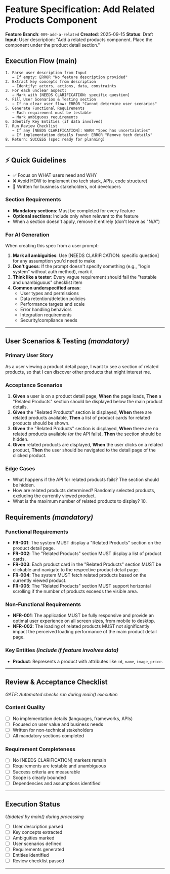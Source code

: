 # Feature Specification: Add Related Products Component

**Feature Branch**: `009-add-a-related`
**Created**: 2025-09-15
**Status**: Draft
**Input**: User description: "Add a related products component. Place the component under the product detail section."

## Execution Flow (main)
```
1. Parse user description from Input
   → If empty: ERROR "No feature description provided"
2. Extract key concepts from description
   → Identify: actors, actions, data, constraints
3. For each unclear aspect:
   → Mark with [NEEDS CLARIFICATION: specific question]
4. Fill User Scenarios & Testing section
   → If no clear user flow: ERROR "Cannot determine user scenarios"
5. Generate Functional Requirements
   → Each requirement must be testable
   → Mark ambiguous requirements
6. Identify Key Entities (if data involved)
7. Run Review Checklist
   → If any [NEEDS CLARIFICATION]: WARN "Spec has uncertainties"
   → If implementation details found: ERROR "Remove tech details"
8. Return: SUCCESS (spec ready for planning)
```

---

## ⚡ Quick Guidelines
- ✅ Focus on WHAT users need and WHY
- ❌ Avoid HOW to implement (no tech stack, APIs, code structure)
- 👥 Written for business stakeholders, not developers

### Section Requirements
- **Mandatory sections**: Must be completed for every feature
- **Optional sections**: Include only when relevant to the feature
- When a section doesn't apply, remove it entirely (don't leave as "N/A")

### For AI Generation
When creating this spec from a user prompt:
1. **Mark all ambiguities**: Use [NEEDS CLARIFICATION: specific question] for any assumption you'd need to make
2. **Don't guess**: If the prompt doesn't specify something (e.g., "login system" without auth method), mark it
3. **Think like a tester**: Every vague requirement should fail the "testable and unambiguous" checklist item
4. **Common underspecified areas**:
   - User types and permissions
   - Data retention/deletion policies
   - Performance targets and scale
   - Error handling behaviors
   - Integration requirements
   - Security/compliance needs

---

## User Scenarios & Testing *(mandatory)*

### Primary User Story
As a user viewing a product detail page, I want to see a section of related products, so that I can discover other products that might interest me.

### Acceptance Scenarios
1. **Given** a user is on a product detail page, **When** the page loads, **Then** a "Related Products" section should be displayed below the main product details.
2. **Given** the "Related Products" section is displayed, **When** there are related products available, **Then** a list of product cards for related products should be shown.
3. **Given** the "Related Products" section is displayed, **When** there are no related products available (or the API fails), **Then** the section should be hidden.
4. **Given** related products are displayed, **When** the user clicks on a related product, **Then** the user should be navigated to the detail page of the clicked product.

### Edge Cases
- What happens if the API for related products fails? The section should be hidden.
- How are related products determined? Randomly selected products, excluding the currently viewed product.
- What is the maximum number of related products to display? 10.

## Requirements *(mandatory)*

### Functional Requirements
- **FR-001**: The system MUST display a "Related Products" section on the product detail page.
- **FR-002**: The "Related Products" section MUST display a list of product cards.
- **FR-003**: Each product card in the "Related Products" section MUST be clickable and navigate to the respective product detail page.
- **FR-004**: The system MUST fetch related products based on the currently viewed product.
- **FR-005**: The "Related Products" section MUST support horizontal scrolling if the number of products exceeds the visible area.

### Non-Functional Requirements
- **NFR-001**: The application MUST be fully responsive and provide an optimal user experience on all screen sizes, from mobile to desktop.
- **NFR-002**: The loading of related products MUST not significantly impact the perceived loading performance of the main product detail page.

### Key Entities *(include if feature involves data)*
- **Product**: Represents a product with attributes like `id`, `name`, `image`, `price`.

---

## Review & Acceptance Checklist
*GATE: Automated checks run during main() execution*

### Content Quality
- [ ] No implementation details (languages, frameworks, APIs)
- [ ] Focused on user value and business needs
- [ ] Written for non-technical stakeholders
- [ ] All mandatory sections completed

### Requirement Completeness
- [ ] No [NEEDS CLARIFICATION] markers remain
- [ ] Requirements are testable and unambiguous
- [ ] Success criteria are measurable
- [ ] Scope is clearly bounded
- [ ] Dependencies and assumptions identified

---

## Execution Status
*Updated by main() during processing*

- [ ] User description parsed
- [ ] Key concepts extracted
- [ ] Ambiguities marked
- [ ] User scenarios defined
- [ ] Requirements generated
- [ ] Entities identified
- [ ] Review checklist passed

---